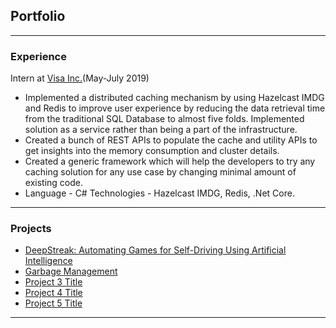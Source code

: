 ## Portfolio

---

### Experience 

Intern at [Visa Inc.](https://www.visa.co.in)(May-July 2019)
* Implemented a distributed caching mechanism by using Hazelcast IMDG
and Redis to improve user experience by reducing the data retrieval time
from the traditional SQL Database to almost five folds. Implemented
solution as a service rather than being a part of the infrastructure.
* Created a bunch of REST APIs to populate the cache and utility APIs to get
insights into the memory consumption and cluster details.
* Created a generic framework which will help the developers to try any
caching solution for any use case by changing minimal amount of existing
code.
* Language - C#
Technologies - Hazelcast IMDG, Redis, .Net Core.

---

### Projects

- [DeepStreak: Automating Games for Self-Driving Using Artificial
Intelligence](https://ieeexplore.ieee.org/document/9032527)
- [Garbage Management](https://github.com/Netfreak21/Hack36)
- [Project 3 Title](http://example.com/)
- [Project 4 Title](http://example.com/)
- [Project 5 Title](http://example.com/)

---



